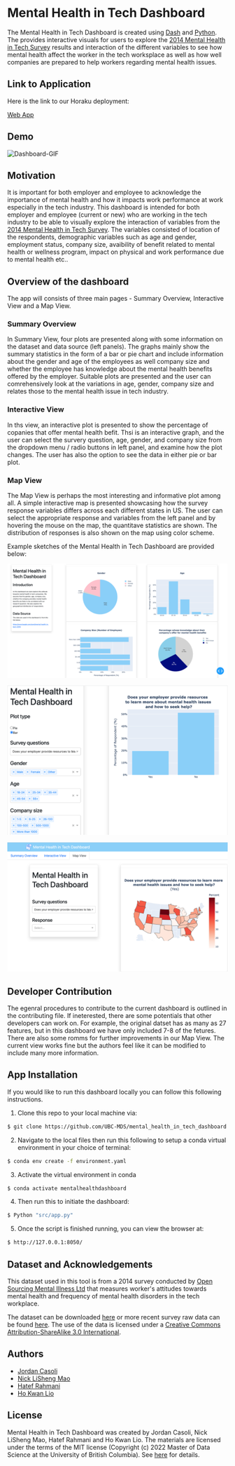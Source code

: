# Mental Health in Tech Dashboard

The Mental Health in Tech Dashboard is created using [Dash](https://plotly.com/dash/) and [Python](https://www.python.org/). The provides interactive visuals for users to explore the [2014 Mental Health in Tech Survey](https://osmihelp.org/research) results and interaction of the different variables to see how mental health affect the worker in the tech worksplace as well as how well companies are prepared to help workers regarding mental health issues.

Link to Application
------------
Here is the link to our Horaku deployment:

[Web App](https://dsci-532-mental-health-python.herokuapp.com/)

Demo
----
![Dashboard-GIF](https://github.com/UBC-MDS/mental_health_in_tech_dashboard/blob/main/sketch/Demo.gif)

Motivation
---------
It is important for both employer and employee to acknowledge the importance of mental health and how it impacts work performance at work especially in the tech industry. This dashboard is intended for both employer and employee (current or new) who are working in the tech industry to be able to visually explore the interaction of variables from the [2014 Mental Health in Tech Survey](https://osmihelp.org/research). The variables consisted of location of the respondents, demographic variables such as age and gender, employment status, company size, avaibility of benefit related to mental health or wellness program, impact on physical and work performance due to mental health etc..

Overview of the dashboard
--------
The app will consists of three main pages - Summary Overview, Interactive View and a Map View.

### Summary Overview

In Summary View, four plots are presented along with some information on the dataset and data source (left panels). The graphs mainly show the summary statistics in the form of a bar or pie chart and include information about the gender and age of the employees as well company size and whether the employee has knowledge about the mental health benefits offered by the employer. Suitable plots are presented and the user can comrehensively look at the variations in age, gender, company size and relates those to the mental health issue in tech industry. 

### Interactive View

In ths view, an interactive plot is presented to show the percentage of copanies that offer mental health befit. Thsi is an interactive graph, and the user can select the survery question, age, gender, and company size from the dropdown menu / radio buttons in left panel, and examine how the plot changes. The user has also the option to see the data in either pie or bar plot. 

### Map View

The Map View is perhaps the most interesting and informative plot among all. A simple interactive map is presented showcasing how the survey response variables differs across each different states in US. The user can select the appropriate response and variables from the left panel and by hovering the mouse on the map, the quantitave statistics are shown. The distribution of responses is also shown on the map using color scheme. 


Example sketches of the Mental Health in Tech Dashboard are provided below:

![Page1](sketch/Page1_new.png)

![Page2](sketch/Page2_new.png)

![Page3](sketch/Page3_new.png)


Developer Contribution
-----------
The egenral procedures to contribute to the current dashboard is outlined in the contributing file. If ineterested, there are some potentials that other developers can work on. For example, the original datset has as many as 27 features, but in this dashboard we have only included 7-8 of the fetures. There are also some romms for further improvements in our Map View. The current view works fine but the authors feel like it can be modified to include many more information. 

App Installation
-----------

If you would like to run this dashboard locally you can follow this following instructions.

1. Clone this repo to your local machine via:

```sh
$ git clone https://github.com/UBC-MDS/mental_health_in_tech_dashboard.git
```

2. Navigate to the local files then run this following to setup a conda virtual environment in your choice of terminal:

```sh
$ conda env create -f environment.yaml
```

3. Activate the virtual environment in conda

```sh
$ conda activate mentalhealthdashboard
```

4. Then run this to initiate the dashboard:
```sh
$ Python "src/app.py"
```

5. Once the script is finished running, you can view the browser at:
```sh
$ http://127.0.0.1:8050/
```

Dataset and Acknowledgements
----------------------------
This dataset used in this tool is from a 2014 survey conducted by [Open Sourcing Mental Illness Ltd](https://osmihelp.org/about/about-osmi) that measures worker's attitudes towards mental health and frequency of mental health disorders in the tech workplace.

The dataset can be downloaded [here](https://www.kaggle.com/osmi/mental-health-in-tech-survey) or more recent survey raw data can be found [here](https://osmihelp.org/research).
The use of the data is licensed under a [Creative Commons Attribution-ShareAlike 3.0 International](https://creativecommons.org/licenses/by-sa/3.0/deed.en_US).

Authors
-------

- [Jordan Casoli](https://github.com/jcasoli)
- [Nick LiSheng Mao](https://github.com/nickmao1994)
- [Hatef Rahmani](https://github.com/hatefr)
- [Ho Kwan Lio](https://github.com/stevenlio88)


License
-------
Mental Health in Tech Dashboard was created by Jordan Casoli, Nick LiSheng Mao, Hatef Rahmani and Ho Kwan Lio. The materials are licensed under the terms of the MIT license (Copyright (c) 2022 Master of Data Science at the University of British Columbia). See [here](https://github.com/UBC-MDS/mental_health_in_tech_dashboard/blob/main/LICENSE) for details.

